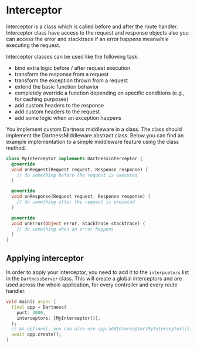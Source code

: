 # Interceptor

Interceptor is a class which is called before and after the route handler. Interceptor class have access to the request
and response objects also you can access the error and stacktrace if an error happens meanwhile executing
the request.

Interceptor classes can be used like the following task:

- bind extra logic before / after request execution
- transform the response from a request
- transform the exception thrown from a request
- extend the basic function behavior
- completely override a function depending on specific conditions (e.g., for caching purposes)
- add custom headers to the response
- add custom headers to the request
- add some logic when an exception happens

You implement custom Dartness middleware in a class. The class should implement the DartnessMiddleware abstract class.
Below you can find an example implementation to a simple middleware feature using the class method.

```dart
class MyInterceptor implements DartnessInterceptor {
  @override
  void onRequest(Request request, Response response) {
    // do something before the request is executed
  }

  @override
  void onResponse(Request request, Response response) {
    // do something after the request is executed
  }

  @override
  void onError(Object error, StackTrace stackTrace) {
    // do something when an error happens
  }
}
```

## Applying interceptor

In order to apply your interceptor, you need to add it to the `interpcetors` list in the `DartnessServer` class. This
will create a global interceptors and are used across the whole application, for every controller and every route
handler.

```dart
void main() async {
  final app = Dartness(
    port: 3000,
    interceptors: [MyInterceptor()],
  );
  // As optional, you can also use app.addInterceptor(MyInterceptor());
  await app.create();
}
```